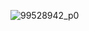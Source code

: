 ![99528942_p0](https://user-images.githubusercontent.com/63852433/179807009-69f89a19-f146-4efb-bfa3-fe4322f3b3cb.png)
